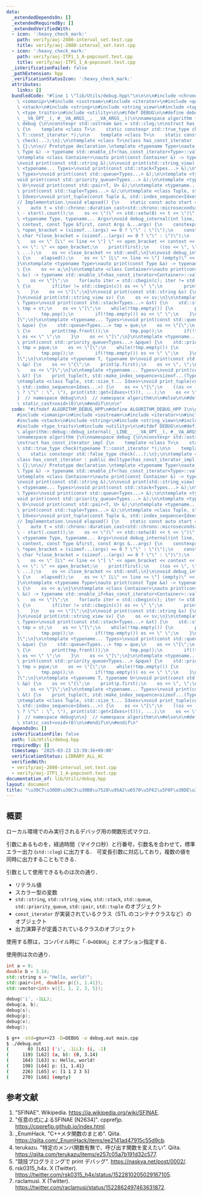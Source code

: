 ```yaml
---
data:
  _extendedDependsOn: []
  _extendedRequiredBy: []
  _extendedVerifiedWith:
  - icon: ':heavy_check_mark:'
    path: verify/aoj-2880-interval_set.test.cpp
    title: verify/aoj-2880-interval_set.test.cpp
  - icon: ':heavy_check_mark:'
    path: verify/aoj-ITP1_1_A-popcount.test.cpp
    title: verify/aoj-ITP1_1_A-popcount.test.cpp
  _isVerificationFailed: false
  _pathExtension: hpp
  _verificationStatusIcon: ':heavy_check_mark:'
  attributes:
    links: []
  bundledCode: "#line 1 \"lib/Utils/debug.hpp\"\n\n\n\n#include <chrono>\n#include\
    \ <iomanip>\n#include <iostream>\n#include <iterator>\n#include <queue>\n#include\
    \ <stack>\n#include <string>\n#include <string_view>\n#include <tuple>\n#include\
    \ <type_traits>\n#include <utility>\n\n#ifdef DEBUG\n\n#define debug(...) algorithm::debug::debug_internal(__LINE__\
    \ __VA_OPT__(, #__VA_ARGS__, __VA_ARGS__))\n\nnamespace algorithm {\n\nnamespace\
    \ debug {\n\nconstexpr std::ostream &os = std::clog;\n\nstruct has_const_iterator_impl\
    \ {\n    template <class T>\n    static constexpr std::true_type check(typename\
    \ T::const_iterator *);\n\n    template <class T>\n    static constexpr std::false_type\
    \ check(...);\n};\n\ntemplate <class T>\nclass has_const_iterator : public decltype(has_const_iterator_impl::check<T>(nullptr))\
    \ {};\n\n// Prototype declaration.\ntemplate <typename Type>\nauto print(const\
    \ Type &) -> typename std::enable_if<!has_const_iterator<Type>::value>::type;\n\
    \ntemplate <class Container>\nauto print(const Container &) -> typename std::enable_if<has_const_iterator<Container>::value>::type;\n\
    \nvoid print(const std::string &);\n\nvoid print(std::string_view);\n\ntemplate\
    \ <typename... Types>\nvoid print(const std::stack<Types...> &);\n\ntemplate <typename...\
    \ Types>\nvoid print(const std::queue<Types...> &);\n\ntemplate <typename... Types>\n\
    void print(const std::priority_queue<Types...> &);\n\ntemplate <typename T, typename\
    \ U>\nvoid print(const std::pair<T, U> &);\n\ntemplate <typename... Types>\nvoid\
    \ print(const std::tuple<Types...> &);\n\ntemplate <class Tuple, std::size_t...\
    \ Idxes>\nvoid print_tuple(const Tuple &, std::index_sequence<Idxes...>);\n\n\
    // Implementation.\nvoid elapsed() {\n    static const auto start = std::chrono::system_clock::now();\n\
    \    auto t = std::chrono::duration_cast<std::chrono::microseconds>(std::chrono::system_clock::now()\
    \ - start).count();\n    os << \"(\" << std::setw(8) << t << \")\";\n}\n\ntemplate\
    \ <typename Type, typename... Args>\nvoid debug_internal(int line, std::string_view\
    \ context, const Type &first, const Args &...args) {\n    constexpr const char\
    \ *open_bracket = (sizeof...(args) == 0 ? \"\" : \"(\");\n    constexpr const\
    \ char *close_bracket = (sizeof...(args) == 0 ? \"\" : \")\");\n    elapsed();\n\
    \    os << \" [L\" << line << \"] \" << open_bracket << context << close_bracket\
    \ << \": \" << open_bracket;\n    print(first);\n    ((os << \", \", print(args)),\
    \ ...);\n    os << close_bracket << std::endl;\n}\n\nvoid debug_internal(int line)\
    \ {\n    elapsed();\n    os << \" [L\" << line << \"] (empty)\" << std::endl;\n\
    }\n\ntemplate <typename Type>\nauto print(const Type &a) -> typename std::enable_if<!has_const_iterator<Type>::value>::type\
    \ {\n    os << a;\n}\n\ntemplate <class Container>\nauto print(const Container\
    \ &c) -> typename std::enable_if<has_const_iterator<Container>::value>::type {\n\
    \    os << \"[\";\n    for(auto iter = std::cbegin(c); iter != std::cend(c); ++iter)\
    \ {\n        if(iter != std::cbegin(c)) os << \" \";\n        print(*iter);\n\
    \    }\n    os << \"]\";\n}\n\nvoid print(const std::string &s) {\n    os << s;\n\
    }\n\nvoid print(std::string_view sv) {\n    os << sv;\n}\n\ntemplate <typename...\
    \ Types>\nvoid print(const std::stack<Types...> &st) {\n    std::stack<Types...>\
    \ tmp = st;\n    os << \"[\";\n    while(!tmp.empty()) {\n        print(tmp.top());\n\
    \        tmp.pop();\n        if(!tmp.empty()) os << \" \";\n    }\n    os << \"\
    ]\";\n}\n\ntemplate <typename... Types>\nvoid print(const std::queue<Types...>\
    \ &que) {\n    std::queue<Types...> tmp = que;\n    os << \"[\";\n    while(!tmp.empty())\
    \ {\n        print(tmp.front());\n        tmp.pop();\n        if(!tmp.empty())\
    \ os << \" \";\n    }\n    os << \"]\";\n}\n\ntemplate <typename... Types>\nvoid\
    \ print(const std::priority_queue<Types...> &pque) {\n    std::priority_queue<Types...>\
    \ tmp = pque;\n    os << \"[\";\n    while(!tmp.empty()) {\n        print(tmp.top());\n\
    \        tmp.pop();\n        if(!tmp.empty()) os << \" \";\n    }\n    os << \"\
    ]\";\n}\n\ntemplate <typename T, typename U>\nvoid print(const std::pair<T, U>\
    \ &p) {\n    os << \"{\";\n    print(p.first);\n    os << \", \";\n    print(p.second);\n\
    \    os << \"}\";\n}\n\ntemplate <typename... Types>\nvoid print(const std::tuple<Types...>\
    \ &t) {\n    print_tuple(t, std::make_index_sequence<sizeof...(Types)>());\n}\n\
    \ntemplate <class Tuple, std::size_t... Idxes>\nvoid print_tuple(const Tuple &t,\
    \ std::index_sequence<Idxes...>) {\n    os << \"{\";\n    ((os << (Idxes == 0\
    \ ? \"\" : \", \"), print(std::get<Idxes>(t))), ...);\n    os << \"}\";\n}\n\n\
    }  // namespace debug\n\n}  // namespace algorithm\n\n#else\n\n#define debug(...)\
    \ static_cast<void>(0)\n\n#endif\n\n\n"
  code: "#ifndef ALGORITHM_DEBUG_HPP\n#define ALGORITHM_DEBUG_HPP 1\n\n#include <chrono>\n\
    #include <iomanip>\n#include <iostream>\n#include <iterator>\n#include <queue>\n\
    #include <stack>\n#include <string>\n#include <string_view>\n#include <tuple>\n\
    #include <type_traits>\n#include <utility>\n\n#ifdef DEBUG\n\n#define debug(...)\
    \ algorithm::debug::debug_internal(__LINE__ __VA_OPT__(, #__VA_ARGS__, __VA_ARGS__))\n\
    \nnamespace algorithm {\n\nnamespace debug {\n\nconstexpr std::ostream &os = std::clog;\n\
    \nstruct has_const_iterator_impl {\n    template <class T>\n    static constexpr\
    \ std::true_type check(typename T::const_iterator *);\n\n    template <class T>\n\
    \    static constexpr std::false_type check(...);\n};\n\ntemplate <class T>\n\
    class has_const_iterator : public decltype(has_const_iterator_impl::check<T>(nullptr))\
    \ {};\n\n// Prototype declaration.\ntemplate <typename Type>\nauto print(const\
    \ Type &) -> typename std::enable_if<!has_const_iterator<Type>::value>::type;\n\
    \ntemplate <class Container>\nauto print(const Container &) -> typename std::enable_if<has_const_iterator<Container>::value>::type;\n\
    \nvoid print(const std::string &);\n\nvoid print(std::string_view);\n\ntemplate\
    \ <typename... Types>\nvoid print(const std::stack<Types...> &);\n\ntemplate <typename...\
    \ Types>\nvoid print(const std::queue<Types...> &);\n\ntemplate <typename... Types>\n\
    void print(const std::priority_queue<Types...> &);\n\ntemplate <typename T, typename\
    \ U>\nvoid print(const std::pair<T, U> &);\n\ntemplate <typename... Types>\nvoid\
    \ print(const std::tuple<Types...> &);\n\ntemplate <class Tuple, std::size_t...\
    \ Idxes>\nvoid print_tuple(const Tuple &, std::index_sequence<Idxes...>);\n\n\
    // Implementation.\nvoid elapsed() {\n    static const auto start = std::chrono::system_clock::now();\n\
    \    auto t = std::chrono::duration_cast<std::chrono::microseconds>(std::chrono::system_clock::now()\
    \ - start).count();\n    os << \"(\" << std::setw(8) << t << \")\";\n}\n\ntemplate\
    \ <typename Type, typename... Args>\nvoid debug_internal(int line, std::string_view\
    \ context, const Type &first, const Args &...args) {\n    constexpr const char\
    \ *open_bracket = (sizeof...(args) == 0 ? \"\" : \"(\");\n    constexpr const\
    \ char *close_bracket = (sizeof...(args) == 0 ? \"\" : \")\");\n    elapsed();\n\
    \    os << \" [L\" << line << \"] \" << open_bracket << context << close_bracket\
    \ << \": \" << open_bracket;\n    print(first);\n    ((os << \", \", print(args)),\
    \ ...);\n    os << close_bracket << std::endl;\n}\n\nvoid debug_internal(int line)\
    \ {\n    elapsed();\n    os << \" [L\" << line << \"] (empty)\" << std::endl;\n\
    }\n\ntemplate <typename Type>\nauto print(const Type &a) -> typename std::enable_if<!has_const_iterator<Type>::value>::type\
    \ {\n    os << a;\n}\n\ntemplate <class Container>\nauto print(const Container\
    \ &c) -> typename std::enable_if<has_const_iterator<Container>::value>::type {\n\
    \    os << \"[\";\n    for(auto iter = std::cbegin(c); iter != std::cend(c); ++iter)\
    \ {\n        if(iter != std::cbegin(c)) os << \" \";\n        print(*iter);\n\
    \    }\n    os << \"]\";\n}\n\nvoid print(const std::string &s) {\n    os << s;\n\
    }\n\nvoid print(std::string_view sv) {\n    os << sv;\n}\n\ntemplate <typename...\
    \ Types>\nvoid print(const std::stack<Types...> &st) {\n    std::stack<Types...>\
    \ tmp = st;\n    os << \"[\";\n    while(!tmp.empty()) {\n        print(tmp.top());\n\
    \        tmp.pop();\n        if(!tmp.empty()) os << \" \";\n    }\n    os << \"\
    ]\";\n}\n\ntemplate <typename... Types>\nvoid print(const std::queue<Types...>\
    \ &que) {\n    std::queue<Types...> tmp = que;\n    os << \"[\";\n    while(!tmp.empty())\
    \ {\n        print(tmp.front());\n        tmp.pop();\n        if(!tmp.empty())\
    \ os << \" \";\n    }\n    os << \"]\";\n}\n\ntemplate <typename... Types>\nvoid\
    \ print(const std::priority_queue<Types...> &pque) {\n    std::priority_queue<Types...>\
    \ tmp = pque;\n    os << \"[\";\n    while(!tmp.empty()) {\n        print(tmp.top());\n\
    \        tmp.pop();\n        if(!tmp.empty()) os << \" \";\n    }\n    os << \"\
    ]\";\n}\n\ntemplate <typename T, typename U>\nvoid print(const std::pair<T, U>\
    \ &p) {\n    os << \"{\";\n    print(p.first);\n    os << \", \";\n    print(p.second);\n\
    \    os << \"}\";\n}\n\ntemplate <typename... Types>\nvoid print(const std::tuple<Types...>\
    \ &t) {\n    print_tuple(t, std::make_index_sequence<sizeof...(Types)>());\n}\n\
    \ntemplate <class Tuple, std::size_t... Idxes>\nvoid print_tuple(const Tuple &t,\
    \ std::index_sequence<Idxes...>) {\n    os << \"{\";\n    ((os << (Idxes == 0\
    \ ? \"\" : \", \"), print(std::get<Idxes>(t))), ...);\n    os << \"}\";\n}\n\n\
    }  // namespace debug\n\n}  // namespace algorithm\n\n#else\n\n#define debug(...)\
    \ static_cast<void>(0)\n\n#endif\n\n#endif\n"
  dependsOn: []
  isVerificationFile: false
  path: lib/Utils/debug.hpp
  requiredBy: []
  timestamp: '2025-03-23 13:39:36+09:00'
  verificationStatus: LIBRARY_ALL_AC
  verifiedWith:
  - verify/aoj-2880-interval_set.test.cpp
  - verify/aoj-ITP1_1_A-popcount.test.cpp
documentation_of: lib/Utils/debug.hpp
layout: document
title: "\u30C7\u30D0\u30C3\u30B0\u7528\u95A2\u6570\u5F62\u5F0F\u30DE\u30AF\u30ED"
---
```



## 概要

ローカル環境でのみ実行されるデバッグ用の関数形式マクロ．

引数にあるものを，経過時間（マイクロ秒）と行番号，引数名を合わせて，標準エラー出力 (`std::clog`) に出力する．
可変長引数に対応しており，複数の値を同時に出力することもできる．

引数として使用できるものは次の通り．

- リテラル値
- スカラー型の変数
- `std::string`, `std::string_view`, `std::stack`, `std::queue`, `std::priority_queue`, `std::pair`, `std::tuple` のオブジェクト
- `const_iterator` が実装されているクラス（STL のコンテナクラスなど）のオブジェクト
- 出力演算子が定義されているクラスのオブジェクト

使用する際は，コンパイル時に「`-D=DEBUG`」とオプション指定する．

使用例は次の通り．

```cpp
int a = 0;
double b = 3.14;
std::string s = "Hello, world!";
std::pair<int, double> p({1, 1.41});
std::vector<int> v({1, 1, 2, 3, 5});

debug('i', -1LL);
debug(a, b);
debug(s);
debug(p);
debug(v);
debug();
```

```bash
$ g++ -std=gnu++23 -D=DEBUG -o debug.out main.cpp
$ ./debug.out
(       0) [L61] ('i', -1LL): (i, -1)
(     119) [L62] (a, b): (0, 3.14)
(     164) [L63] s: Hello, world!
(     198) [L64] p: {1, 1.41}
(     226) [L65] v: [1 1 2 3 5]
(     270) [L66] (empty)
```


## 参考文献

1. "SFINAE". Wikipedia. <https://ja.wikipedia.org/wiki/SFINAE>.
1. "任意の式によるSFINAE [N2634]". cpprefjp. <https://cpprefjp.github.io/index.html>.
1. _EnumHack. "C++メタ関数のまとめ". Qiita. <https://qiita.com/_EnumHack/items/ee2141ad47915c55d9cb>.
1. terukazu. "特定のメンバ関数有無で、呼び出す関数を変えたい". Qiita. <https://qiita.com/terukazu/items/e257c05a7b191d32c577>.
1. "競技プログラミングで print デバッグ". <https://naskya.net/post/0002/>.
1. rsk0315_h4x. X (Twitter). <https://twitter.com/rsk0315_h4x/status/1522810205029167105>.
1. raclamusi. X (Twitter). <https://twitter.com/raclamusi/status/1522862497463631872>.
